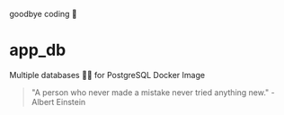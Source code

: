 goodbye coding 👋
# app_db

Multiple databases 🐳🐳 for PostgreSQL Docker Image


<!-- INSPIRATIONAL_QUOTE_START -->
> "A person who never made a mistake never tried anything new." - Albert Einstein
<!-- INSPIRATIONAL_QUOTE_END -->
